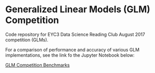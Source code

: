 # Generalized Linear Models (GLM) Competition
Code repository for EYC3 Data Science Reading Club August 2017 competition (GLMs).

For a comparison of performance and accuracy of various GLM implementations, see the link fo the Jupyter Notebook below:

[GLM Competition Benchmarks](http://nbviewer.jupyter.org/github/FedericoCiner/glm-competition/blob/master/notebooks/1.0-fac-bgd-implementation.ipynb)